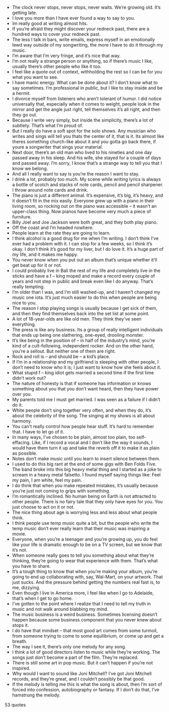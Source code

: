  - The clock never stops, never stops, never waits. We’re growing old. It’s getting late.
 - I love you more than I have ever found a way to say to you.
 - Im really good at writing almost hits.
 - If you’re afraid they might discover your redneck past, there are a hundred ways to cover your redneck past.
 - The less I talk in bars, write emails, express myself in an emotionally lewd way outside of my songwriting, the more I have to do it through my music.
 - I’m aware that I’m very fringe, and it’s nice that way.
 - I’m not really a strange person or anything, so if there’s music I like, usually there’s other people who like it too.
 - I feel like a quote out of context, withholding the rest so I can be for you what you want to see.
 - I have manic energy. What can be done about it? I don’t know what to say sometimes. I’m professional in public, but I like to stay inside and be a hermit.
 - I divorce myself from listeners who aren’t tolerant of humor. I did notice universally that, especially when it comes to weight, people look in the mirror and get the angle just right, tell themselves it’s all right, and then they go out.
 - Because I write very simply, but inside the simplicity, there’s a lot of subtlety. That’s what I’m proud of.
 - But I really do have a soft spot for the solo shows. Any musician who writes and sings will tell you thats the center of it, that is it. Its almost like theres something church-like about it and you gotta go back there, if youre a songwriter that sings your material.
 - Next door, there’s an old man who lived to his nineties and one day passed away in his sleep. And his wife, she stayed for a couple of days and passed away. I’m sorry, I know that’s a strange way to tell you that I know we belong.
 - And all I really want to say is you’re the reason I want to stay.
 - I drink a lot, probably too much. My scene while writing lyrics is always a bottle of scotch and stacks of note cards, pencil and pencil sharpener. I throw around note cards and drink.
 - The piano is just a different animal. It’s expensive, it’s big, it’s heavy, and it doesn’t fit in the mix easily. Everyone grew up with a piano in their living room, so rocking out on the piano was accessible – it wasn’t an upper-class thing. Now pianos have become very much a piece of furniture.
 - Billy Joel and Joe Jackson were both great, and they both play piano.
 - Off the coast and I’m headed nowhere.
 - People learn at the rate they are going to learn.
 - I think alcohol is a good drug for me when I’m writing. I don’t think I’ve ever had a problem with it. I can stop for a few weeks, so I think it’s okay. I don’t think it’s good for my liver, but I do love it. It’s a huge part of my life, and it makes me happy.
 - You never know when you put out an album that’s unique whether it’ll get beat up for it or not.
 - I could probably live in Bali the rest of my life and completely live in the sticks and have a f – king moped and make a record every couple of years and not step in public and break even like I do anyway. That’s really tempting.
 - I’m older than I was, and I’m still washed-up, and I haven’t changed my music one iota. It’s just much easier to do this when people are being nice to you.
 - The reason I stop playing songs is usually because I get sick of them, and then they find themselves back into the set list at some point.
 - A lot of 18-year-olds are like old men. They think they’ve seen everything.
 - The press is like any business. Its a group of really intelligent individuals that ends up being one slathering, one-eyed, drooling monster.
 - It’s like being in the position of – in half of the industry’s mind, you’re kind of a cult-following, independent rocker. And on the other hand, you’re a sellout. But neither one of them are right.
 - Rock and roll is – and should be – a kid’s place.
 - If I’m in a relationship and my girlfriend is sleeping with other people, I don’t need to know who it is; I just want to know how she feels about it.
 - What stupid f – king idiot gets married a second time if the first time didn’t work out?
 - The nature of honesty is that if someone has information or knows something about you that you don’t want heard, then they have power over you.
 - My parents told me I must get married. I was seen as a failure if I didn’t do it.
 - White people don’t sing together very often, and when they do, it’s about the celebrity of the song. The singing at my shows is all about harmony.
 - You can’t really control how people hear stuff. It’s hard to remember that. I have to let go of it.
 - In many ways, I’ve chosen to be plain, almost too plain, too self-effacing. Like, if I record a vocal and I don’t like the way it sounds, I would have them turn it up and take the reverb off it to make it as plain as possible.
 - Notes don’t make music until you learn to insert silence between them.
 - I used to do this big rant at the end of some gigs with Ben Folds Five. The band broke into this big heavy metal thing and I started as a joke to scream in a heavy metal falsetto. I found myself saying things like: Feel my pain, I am white, feel my pain.
 - I do think that when you make repeated mistakes, it’s usually because you’re just not coming to grips with something.
 - I’m romantically inclined. No human being on Earth is not attracted to other people. There is no fairy tale that they only have eyes for you. You just choose to act on it or not.
 - The nice thing about age is worrying less and less about what people think.
 - I think people use temp music quite a bit, but the people who write the temp music don’t ever really learn that their music was inspiring a movie.
 - Everyone, when you’re a teenager and you’re growing up, you do feel like your life is dramatic enough to be on a TV screen, but we know that it’s not.
 - When someone really goes to tell you something about what they’re thinking, they’re going to wear that experience with them. That’s what you have to share.
 - It’s a tough thing to know that when you’re making your album, you’re going to end up collaborating with, say, Wal-Mart, on your artwork. That just sucks. And the pressure behind getting the numbers real fast is, to me, dizzying.
 - Even though I live in America more, I feel like when I go to Adelaide, that’s when I get to go home.
 - I’ve gotten to the point where I realize that I need to tell my truth in music and not walk around blabbing my mind.
 - The music business is a weird business. Sometimes licensing doesn’t happen because some business component that you never knew about stops it.
 - I do have that mindset – that most good art comes from some turmoil, from someone trying to come to some equilibrium, or come up and get a breath.
 - The way I see it, there’s only one melody for any song.
 - I think a lot of good directors listen to music while they’re working. The songs just don’t become a part of the film. They’re replaced.
 - There is still some art in pop music. But it can’t happen if you’re not inspired.
 - Why would I want to sound like Joni Mitchell? I’ve got Joni Mitchell records, and they’re great, and I couldn’t possibly be that good.
 - If the melody is telling me this is what the song is about, then I’m sort of forced into confession, autobiography or fantasy. If I don’t do that, I’ve hamstrung the melody.

53 quotes